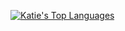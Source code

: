 [![Katie's Top Languages](https://github-readme-stats.vercel.app/api/top-langs/?username=katiechurchwell&layout=compact)](https://github.com/katiechurchwell/)
